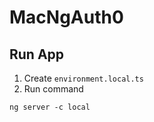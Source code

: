 # MacNgAuth0

## Run App
1. Create `environment.local.ts`
2. Run command
```
ng server -c local
```
